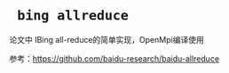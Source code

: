 # ` bing allreduce`

论文中 IBing all-reduce的简单实现，OpenMpi编译使用

参考：https://github.com/baidu-research/baidu-allreduce

